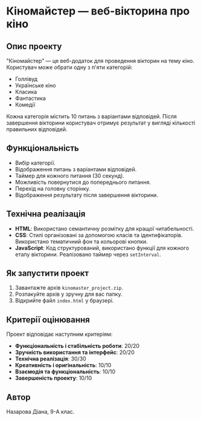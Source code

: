 # Кіномайстер — веб-вікторина про кіно

## Опис проекту
"Кіномайстер" — це веб-додаток для проведення вікторин на тему кіно. Користувач може обрати одну з п'яти категорій:
- Голлівуд
- Українське кіно
- Класика
- Фантастика
- Комедії

Кожна категорія містить 10 питань з варіантами відповідей. Після завершення вікторини користувач отримує результат у вигляді кількості правильних відповідей.

## Функціональність
- Вибір категорії.
- Відображення питань з варіантами відповідей.
- Таймер для кожного питання (30 секунд).
- Можливість повернутися до попереднього питання.
- Перехід на головну сторінку.
- Відображення результату після завершення вікторини.

## Технічна реалізація
- **HTML**: Використано семантичну розмітку для кращої читабельності.
- **CSS**: Стилі організовані за допомогою класів та ідентифікаторів. Використано тематичний фон та кольорові кнопки.
- **JavaScript**: Код структурований, використано функції для кожного етапу вікторини. Реалізовано таймер через `setInterval`.

## Як запустити проект
1. Завантажте архів `kinomaster_project.zip`.
2. Розпакуйте архів у зручну для вас папку.
3. Відкрийте файл `index.html` у браузері.

## Критерії оцінювання
Проект відповідає наступним критеріям:
- **Функціональність і стабільність роботи**: 20/20
- **Зручність використання та інтерфейс**: 20/20
- **Технічна реалізація**: 30/30
- **Креативність і оригінальність**: 10/10
- **Взаємодія та функціональність**: 10/10
- **Завершеність проекту**: 10/10

## Автор
Назарова Діана, 9-А клас.
